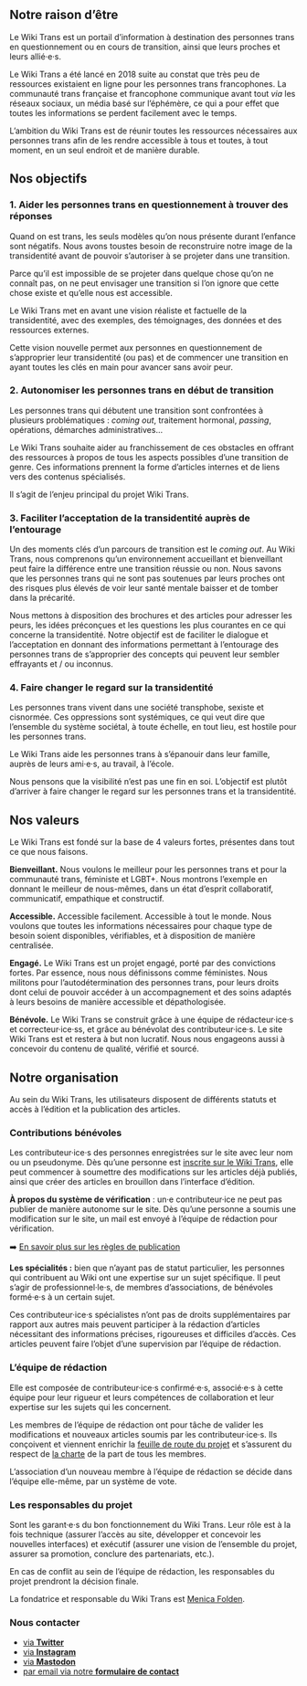 ## Notre raison d’être

Le Wiki Trans est un portail d’information à destination des personnes trans en questionnement ou en cours de transition, ainsi que leurs proches et leurs allié·e·s.

Le Wiki Trans a été lancé en 2018 suite au constat que très peu de ressources existaient en ligne pour les personnes trans francophones. La communauté trans française et francophone communique avant tout _via_ les réseaux sociaux, un média basé sur l’éphémère, ce qui a pour effet que toutes les informations se perdent facilement avec le temps.

L’ambition du Wiki Trans est de réunir toutes les ressources nécessaires aux personnes trans afin de les rendre accessible à tous et toutes, à tout moment, en un seul endroit et de manière durable.

## Nos objectifs

### 1. Aider les personnes trans en questionnement à trouver des réponses

Quand on est trans, les seuls modèles qu’on nous présente durant l’enfance sont négatifs. Nous avons toustes besoin de reconstruire notre image de la transidentité avant de pouvoir s’autoriser à se projeter dans une transition.

Parce qu’il est impossible de se projeter dans quelque chose qu’on ne connaît pas, on ne peut envisager une transition si l’on ignore que cette chose existe et qu’elle nous est accessible.

Le Wiki Trans met en avant une vision réaliste et factuelle de la transidentité, avec des exemples, des témoignages, des données et des ressources externes.

Cette vision nouvelle permet aux personnes en questionnement de s’approprier leur transidentité (ou pas) et de commencer une transition en ayant toutes les clés en main pour avancer sans avoir peur.

### 2. Autonomiser les personnes trans en début de transition

Les personnes trans qui débutent une transition sont confrontées à plusieurs problématiques : _coming out_, traitement hormonal, _passing_, opérations, démarches administratives…

Le Wiki Trans souhaite aider au franchissement de ces obstacles en offrant des ressources à propos de tous les aspects possibles d’une transition de genre. Ces informations prennent la forme d’articles internes et de liens vers des contenus spécialisés.

Il s’agit de l’enjeu principal du projet Wiki Trans.

### 3. Faciliter l’acceptation de la transidentité auprès de l’entourage

Un des moments clés d’un parcours de transition est le _coming out_. Au Wiki Trans, nous comprenons qu’un environnement accueillant et bienveillant peut faire la différence entre une transition réussie ou non. Nous savons que les personnes trans qui ne sont pas soutenues par leurs proches ont des risques plus élevés de voir leur santé mentale baisser et de tomber dans la précarité.

Nous mettons à disposition des brochures et des articles pour adresser les peurs, les idées préconçues et les questions les plus courantes en ce qui concerne la transidentité. Notre objectif est de faciliter le dialogue et l’acceptation en donnant des informations permettant à l’entourage des personnes trans de s’approprier des concepts qui peuvent leur sembler effrayants et / ou inconnus.

### 4. Faire changer le regard sur la transidentité

Les personnes trans vivent dans une société transphobe, sexiste et cisnormée. Ces oppressions sont systémiques, ce qui veut dire que l’ensemble du système sociétal, à toute échelle, en tout lieu, est hostile pour les personnes trans.

Le Wiki Trans aide les personnes trans à s’épanouir dans leur famille, auprès de leurs ami·e·s, au travail, à l’école.

Nous pensons que la visibilité n’est pas une fin en soi. L’objectif est plutôt d’arriver à faire changer le regard sur les personnes trans et la transidentité.

## Nos valeurs

Le Wiki Trans est fondé sur la base de 4 valeurs fortes, présentes dans tout ce que nous faisons.

**Bienveillant.** Nous voulons le meilleur pour les personnes trans et pour la communauté trans, féministe et LGBT+. Nous montrons l’exemple en donnant le meilleur de nous-mêmes, dans un état d’esprit collaboratif, communicatif, empathique et constructif.

**Accessible.** Accessible facilement. Accessible à tout le monde. Nous voulons que toutes les informations nécessaires pour chaque type de besoin soient disponibles, vérifiables, et à disposition de manière centralisée.

**Engagé.** Le Wiki Trans est un projet engagé, porté par des convictions fortes. Par essence, nous nous définissons comme féministes. Nous militons pour l’autodétermination des personnes trans, pour leurs droits dont celui de pouvoir accéder à un accompagnement et des soins adaptés à leurs besoins de manière accessible et dépathologisée.

**Bénévole.** Le Wiki Trans se construit grâce à une équipe de rédacteur·ice·s et correcteur·ice·ss, et grâce au bénévolat des contributeur·ice·s. Le site Wiki Trans est et restera à but non lucratif. Nous nous engageons aussi à concevoir du contenu de qualité, vérifié et sourcé.

## Notre organisation

Au sein du Wiki Trans, les utilisateurs disposent de différents statuts et accès à l’édition et la publication des articles.

### Contributions bénévoles

Les contributeur·ice·s des personnes enregistrées sur le site avec leur nom ou un pseudonyme. Dès qu’une personne est [inscrite sur le Wiki Trans](https://wikitrans.co/contribuez-au-wiki-trans/), elle peut commencer à soumettre des modifications sur les articles déjà publiés, ainsi que créer des articles en brouillon dans l’interface d’édition.

**À propos du système de vérification** : un·e contributeur·ice ne peut pas publier de manière autonome sur le site. Dès qu’une personne a soumis une modification sur le site, un mail est envoyé à l’équipe de rédaction pour vérification.

➡️ [En savoir plus sur les règles de publication](https://wikitrans.co/charte/)

**Les spécialités :** bien que n’ayant pas de statut particulier, les personnes qui contribuent au Wiki ont une expertise sur un sujet spécifique. Il peut s’agir de professionnel·le·s, de membres d’associations, de bénévoles formé·e·s à un certain sujet.

Ces contributeur·ice·s spécialistes n’ont pas de droits supplémentaires par rapport aux autres mais peuvent participer à la rédaction d’articles nécessitant des informations précises, rigoureuses et difficiles d’accès. Ces articles peuvent faire l’objet d’une supervision par l’équipe de rédaction.

### L’équipe de rédaction

Elle est composée de contributeur·ice·s confirmé·e·s, associé·e·s à cette équipe pour leur rigueur et leurs compétences de collaboration et leur expertise sur les sujets qui les concernent.

Les membres de l’équipe de rédaction ont pour tâche de valider les modifications et nouveaux articles soumis par les contributeur·ice·s. Ils conçoivent et viennent enrichir la [feuille de route du projet](https://wikitrans.co/feuille-de-route/) et s’assurent du respect de [la charte](https://wikitrans.co/charte/) de la part de tous les membres.

L’association d’un nouveau membre à l’équipe de rédaction se décide dans l’équipe elle-même, par un système de vote.

### Les responsables du projet

Sont les garant·e·s du bon fonctionnement du Wiki Trans. Leur rôle est à la fois technique (assurer l’accès au site, développer et concevoir les nouvelles interfaces) et exécutif (assurer une vision de l’ensemble du projet, assurer sa promotion, conclure des partenariats, etc.).

En cas de conflit au sein de l’équipe de rédaction, les responsables du projet prendront la décision finale.

La fondatrice et responsable du Wiki Trans est [Menica Folden](https://twitter.com/MenicaFolden).

### Nous contacter

- [via **Twitter**](https://twitter.com/wiki_trans)
- [via **Instagram**](https://www.instagram.com/wikitrans.co/)
- [via **Mastodon**](https://eldritch.cafe/@wikitrans)
- [par email via notre **formulaire de contact**](https://wikitrans.co/contact)